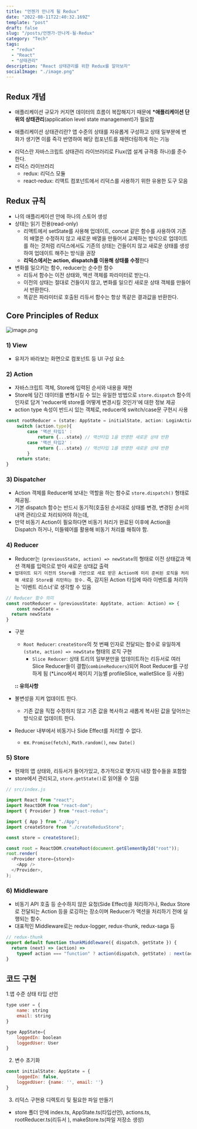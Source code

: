 ```yaml
---
title: "언젠가 만나게 될 Redux"
date: "2022-08-11T22:40:32.169Z"
template: "post"
draft: false
slug: "/posts/언젠가-만나게-될-Redux"
category: "Tech"
tags:
  - "redux"
  - "React"
  - "상태관리"
description: "React 상태관리를 위한 Redux를 알아보자"
socialImage: "./image.png"
---
```


## Redux 개념

- 애플리케이션 규모가 커지면 데이터의 흐름이 복잡해지기 때문에 **\*애플리케이션 단위의 상태관리**(application level state management)가 필요함

* 애플리케이션 상태관리란?
  앱 수준의 상태를 자유롭게 구성하고 상태 일부분에 변화가 생기면 이를 즉각 반영하여 해당 컴포넌트를 재렌더링하게 하는 기능

- 리덕스란 자바스크립트 상태관리 라이브러리로 Flux(앱 설계 규격중 하나)를 준수한다.
- 리덕스 라이브러리
  - redux: 리덕스 모듈
  - react-redux: 리액트 컴포넌트에서 리덕스를 사용하기 위한 유용한 도구 모음

## Redux 규칙

- 나의 애플리케이션 안에 하나의 스토어 생성
- 상태는 읽기 전용(read-only)
  - 리액트에서 setState를 사용해 업데이트, concat 같은 함수를 사용하여 기존의 배열은 수정하지 않고 새로운 배열을 만들어서 교체하는 방식으로 업데이트를 하는 것처럼 리덕스에서도 기존의 상태는 건들이지 않고 새로운 상태를 생성하여 업데이트 해주는 방식을 권장
  - **리덕스에서는 action, dispatch를 이용해 상태를 수정**한다
- 변화를 일으키는 함수, reducer는 순수한 함수
  - 리듀서 함수는 이전 상태와, 액션 객체를 파라미터로 받는다.
  - 이전의 상태는 절대로 건들이지 않고, 변화를 일으킨 새로운 상태 객체를 만들어서 반환한다.
  - 똑같은 파라미터로 호출된 리듀서 함수는 항상 똑같은 결과값을 반환한다.

## Core Principles of Redux

![image.png](./image.png)

### 1) View

- 유저가 바라보는 화면으로 컴포넌트 등 UI 구성 요소

### 2) Action

- 자바스크립트 객체, Store에 입력된 순서와 내용을 재현
- Store에 담긴 데이터를 변형시킬 수 있는 유일한 방법으로 `store.dispatch` 함수의 인자로 담겨 'reducer에 store를 어떻게 변경시킬 것인가'에 대한 정보 제공
- action type 속성이 반드시 있는 객체로, reducer에 switch/case문 구현시 사용

```javascript
const rootReducer = (state: AppState = initialState, action: LoginActions): AppState => {
	switch (action.type){
		case '액션_타입1' :
			return {...state} // 액션타입 1을 반영한 새로운 상태 반환
		case '액션_타입2' :
			return {...state} // 액션타입 1를 반영한 새로운 상태 반환
		}
	return state;
}
```

### 3) **Dispatcher**

- Action 객체를 Reducer에 보내는 역할을 하는 함수로 `store.dispatch()` 형태로 제공됨.
- 기본 dispatch 함수는 반드시 동기적(호출된 순서대로 상태를 변경, 변경된 순서의 내역 관리)으로 처리되어야 하는데,
- 만약 비동기 Action이 필요하다면 비동기 처리가 완료된 이후에 Action을 Dispatch 하거나, 미들웨어를 활용해 비동기 처리를 해줘야 함.

### 4) **Reducer**

- Reducer는 `(previousState, action) => newState`의 형태로 이전 상태값과 액션 객체를 입력으로 받아 새로운 상태값 출력
- `업데이트 되기 이전의 Store를 기반으로 새로 받은 Action에 미리 준비된 로직을 처리해 새로운 Store를 리턴하는 함수.` 즉, 감지된 Action 타입에 따라 이벤트를 처리하는 '이벤트 리스너'로 생각할 수 있음

```js
// Reducer 함수 의미
const rootReducer = (previousState: AppState, action: Action) => {
	const newState =
  return newState
}
```

- 구분

  - `Root Reducer`: `createStore`의 첫 번째 인자로 전달되는 함수로 유일하게 `(state, action) => newState` 형태의 로직 구현
    - `Slice Reducer`: 상태 트리의 일부분만을 업데이트하는 리듀서로 여러 Slice Reducer들이 결합(`combineReducers`)되어 Root Reducer를 구성하게 됨 (\*Linco에서 페이지 기능별 profileSlice, walletSlice 등 사용)

  **:: 유의사항**

- 불변성을 지켜 업데이트 한다.

  - 기존 값을 직접 수정하지 않고 기존 값을 복사하고 새롭게 복사된 값을 덮어쓰는 방식으로 업데이트 한다.

- Reducer 내부에서 비동기나 Side Effect를 처리할 수 없다.

  - ex. `Promise(fetch)`, `Math.random()`, `new Date()`

### 5) **Store**

- 현재의 앱 상태와, 리듀서가 들어가있고, 추가적으로 몇가지 내장 함수들을 포함함
- store에서 관리되고, `store.getState()`로 읽어올 수 있음

```js
// src/index.js

import React from "react";
import ReactDOM from "react-dom";
import { Provider } from "react-redux";

import { App } from "./App";
import createStore from "./createReduxStore";

const store = createStore();

const root = ReactDOM.createRoot(document.getElementById("root"));
root.render(
  <Provider store={store}>
    <App />
  </Provider>,
);
```

### 6) Middleware

- 비동기 API 호출 등 순수하지 않은 요청(Side Effect)을 처리하거나, Redux Store로 전달되는 Action 등을 로깅하는 장소이며 Reducer가 액션을 처리하기 전에 실행되는 함수.
- 대표적인 Middleware로는 redux-logger, redux-thunk, redux-saga 등

```js
// redux-thunk
export default function thunkMiddleware({ dispatch, getState }) {
  return (next) => (action) =>
    typeof action === "function" ? action(dispatch, getState) : next(action);
}
```

## 코드 구현

1.앱 수준 상태 타입 선언

```js
type user = {
	name: string
	email: string
}

type AppState={
	loggedIn: boolean
	loggedUser: User
}
```

2. 변수 초기화

```js
const initialState: AppState = {
	loggedIn: false,
	loggedUser: {name: '', email: ''}
}
```

3. 리덕스 구현용 디렉토리 및 필요한 파일 만들기

- store 폴더 안에 index.ts, AppState.ts(타입선언), actions.ts, rootReducer.ts(리듀서 ), makeStore.ts(파일 저장소 생성)
